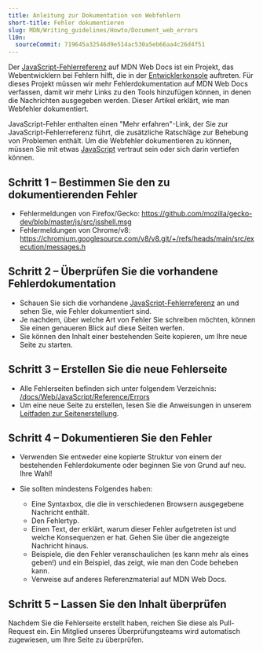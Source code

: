 ```yaml
---
title: Anleitung zur Dokumentation von Webfehlern
short-title: Fehler dokumentieren
slug: MDN/Writing_guidelines/Howto/Document_web_errors
l10n:
  sourceCommit: 719645a32546d9e514ac530a5eb66aa4c26d4f51
---
```


Der [JavaScript-Fehlerreferenz](/de/docs/Web/JavaScript/Reference/Errors) auf MDN Web Docs ist ein Projekt, das Webentwicklern bei Fehlern hilft, die in der [Entwicklerkonsole](https://firefox-source-docs.mozilla.org/devtools-user/web_console/index.html) auftreten. Für dieses Projekt müssen wir mehr Fehlerdokumentation auf MDN Web Docs verfassen, damit wir mehr Links zu den Tools hinzufügen können, in denen die Nachrichten ausgegeben werden. Dieser Artikel erklärt, wie man Webfehler dokumentiert.

JavaScript-Fehler enthalten einen "Mehr erfahren"-Link, der Sie zur JavaScript-Fehlerreferenz führt, die zusätzliche Ratschläge zur Behebung von Problemen enthält. Um die Webfehler dokumentieren zu können, müssen Sie mit etwas [JavaScript](/de/docs/Web/JavaScript) vertraut sein oder sich darin vertiefen können.

## Schritt 1 – Bestimmen Sie den zu dokumentierenden Fehler

- Fehlermeldungen von Firefox/Gecko: <https://github.com/mozilla/gecko-dev/blob/master/js/src/jsshell.msg>
- Fehlermeldungen von Chrome/v8: <https://chromium.googlesource.com/v8/v8.git/+/refs/heads/main/src/execution/messages.h>

## Schritt 2 – Überprüfen Sie die vorhandene Fehlerdokumentation

- Schauen Sie sich die vorhandene [JavaScript-Fehlerreferenz](/de/docs/Web/JavaScript/Reference/Errors) an und sehen Sie, wie Fehler dokumentiert sind.
- Je nachdem, über welche Art von Fehler Sie schreiben möchten, können Sie einen genaueren Blick auf diese Seiten werfen.
- Sie können den Inhalt einer bestehenden Seite kopieren, um Ihre neue Seite zu starten.

## Schritt 3 – Erstellen Sie die neue Fehlerseite

- Alle Fehlerseiten befinden sich unter folgendem Verzeichnis: [/docs/Web/JavaScript/Reference/Errors](/de/docs/Web/JavaScript/Reference/Errors)
- Um eine neue Seite zu erstellen, lesen Sie die Anweisungen in unserem [Leitfaden zur Seitenerstellung](/de/docs/MDN/Writing_guidelines/Howto/Creating_moving_deleting).

## Schritt 4 – Dokumentieren Sie den Fehler

- Verwenden Sie entweder eine kopierte Struktur von einem der bestehenden Fehlerdokumente oder beginnen Sie von Grund auf neu. Ihre Wahl!
- Sie sollten mindestens Folgendes haben:

  - Eine Syntaxbox, die die in verschiedenen Browsern ausgegebene Nachricht enthält.
  - Den Fehlertyp.
  - Einen Text, der erklärt, warum dieser Fehler aufgetreten ist und welche Konsequenzen er hat. Gehen Sie über die angezeigte Nachricht hinaus.
  - Beispiele, die den Fehler veranschaulichen (es kann mehr als eines geben!) und ein Beispiel, das zeigt, wie man den Code beheben kann.
  - Verweise auf anderes Referenzmaterial auf MDN Web Docs.

## Schritt 5 – Lassen Sie den Inhalt überprüfen

Nachdem Sie die Fehlerseite erstellt haben, reichen Sie diese als Pull-Request ein. Ein Mitglied unseres Überprüfungsteams wird automatisch zugewiesen, um Ihre Seite zu überprüfen.
